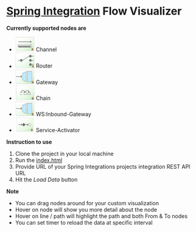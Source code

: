 # [Spring Integration](https://spring.io/projects/spring-integration) Flow Visualizer

**Currently supported nodes are**

- <img src="channel.png" width="50"> Channel
- <img src="router.png" width="50"> Router
- <img src="gateway.jpg" width="50"> Gateway
- <img src="chain.png" width="50"> Chain
- <img src="gateway.jpg" width="50"> WS:Inbound-Gateway
- <img src="serviceActivator.jpg" width="50"> Service-Activator


**Instruction to use**

1. Clone the project in your local machine
2. Run the [index.html](index.html)
3. Provide URL of your Spring Integrations projects integration REST API URL
4. Hit the *Load Data* button


**Note**

- You can drag nodes around for your custom visualization
- Hover on node will show you more detail about the node
- Hover on line / path will highlight the path and both From & To nodes
- You can set timer to reload the data at specific interval